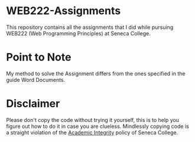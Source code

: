 # WEB222-Assignments

This repository contains all the assignments that I did while pursuing WEB222 (Web Programming Principles) at Seneca College.

# Point to Note
My method to solve the Assignment differs from the ones specified in the guide Word Documents. 
# Disclaimer
Please don't copy the code without trying it yourself, this is to help you figure out how to do it in case you are clueless. Mindlessly copying code is a straight violation of the [Academic Integrity](https://www.senecacollege.ca/about/policies/academic-integrity-policy.html) policy of Seneca College.

